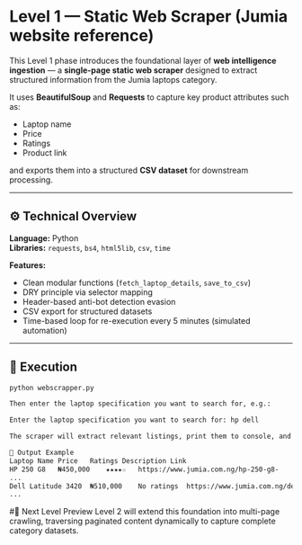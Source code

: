 # Level 1 — Static Web Scraper (Jumia website reference)

This Level 1 phase introduces the foundational layer of **web intelligence ingestion** — a **single-page static web scraper** designed to extract structured information from the Jumia laptops category.

It uses **BeautifulSoup** and **Requests** to capture key product attributes such as:
- Laptop name  
- Price  
- Ratings  
- Product link  

and exports them into a structured **CSV dataset** for downstream processing.

---

## ⚙️ Technical Overview

**Language:** Python  
**Libraries:** `requests`, `bs4`, `html5lib`, `csv`, `time`

**Features:**
- Clean modular functions (`fetch_laptop_details`, `save_to_csv`)
- DRY principle via selector mapping
- Header-based anti-bot detection evasion
- CSV export for structured datasets
- Time-based loop for re-execution every 5 minutes (simulated automation)

---

## 🧭 Execution

```bash
python webscrapper.py

Then enter the laptop specification you want to search for, e.g.:

Enter the laptop specification you want to search for: hp dell

The scraper will extract relevant listings, print them to console, and save the structured results in laptop.csv.

🧱 Output Example
Laptop Name	Price	Ratings	Description Link
HP 250 G8	₦450,000	★★★★☆	https://www.jumia.com.ng/hp-250-g8-
...
Dell Latitude 3420	₦510,000	No ratings	https://www.jumia.com.ng/dell-latitude-
...
```

#🧩 Next Level Preview
Level 2 will extend this foundation into multi-page crawling, traversing paginated content dynamically to capture complete category datasets.
 
